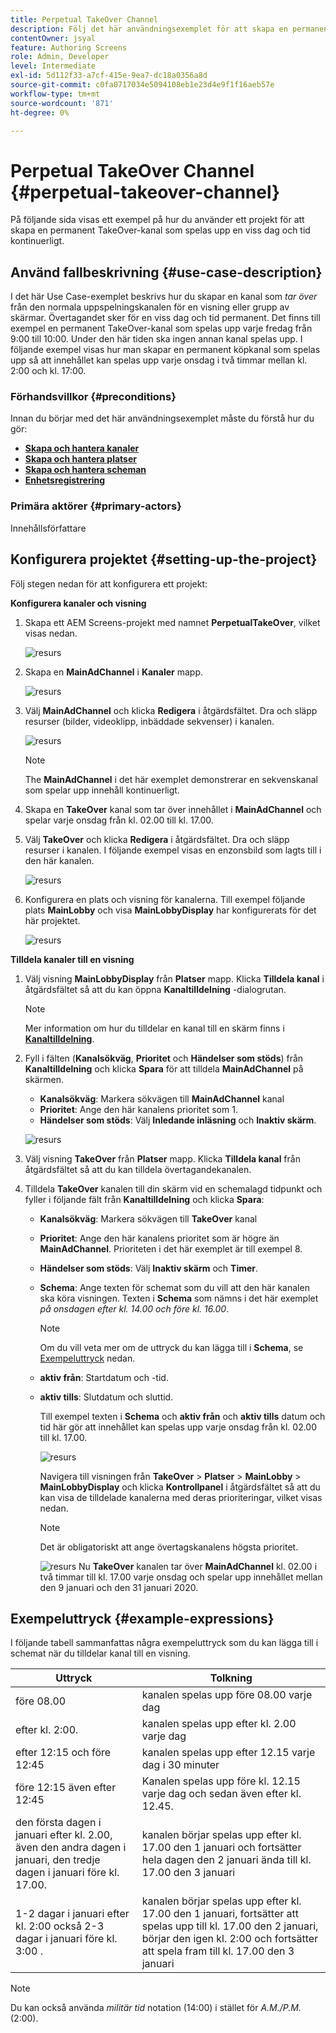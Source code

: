 ```yaml
---
title: Perpetual TakeOver Channel
description: Följ det här användningsexemplet för att skapa en permanent TakeOver-kanal.
contentOwner: jsyal
feature: Authoring Screens
role: Admin, Developer
level: Intermediate
exl-id: 5d112f33-a7cf-415e-9ea7-dc18a0356a8d
source-git-commit: c0fa0717034e5094108eb1e23d4e9f1f16aeb57e
workflow-type: tm+mt
source-wordcount: '871'
ht-degree: 0%

---
```


# Perpetual TakeOver Channel {#perpetual-takeover-channel}

På följande sida visas ett exempel på hur du använder ett projekt för att skapa en permanent TakeOver-kanal som spelas upp en viss dag och tid kontinuerligt.

## Använd fallbeskrivning {#use-case-description}

I det här Use Case-exemplet beskrivs hur du skapar en kanal som *tar över* från den normala uppspelningskanalen för en visning eller grupp av skärmar. Övertagandet sker för en viss dag och tid permanent.
Det finns till exempel en permanent TakeOver-kanal som spelas upp varje fredag från 9:00 till 10:00. Under den här tiden ska ingen annan kanal spelas upp. I följande exempel visas hur man skapar en permanent köpkanal som spelas upp så att innehållet kan spelas upp varje onsdag i två timmar mellan kl. 2:00 och kl. 17:00.

### Förhandsvillkor {#preconditions}

Innan du börjar med det här användningsexemplet måste du förstå hur du gör:

* **[Skapa och hantera kanaler](managing-channels.md)**
* **[Skapa och hantera platser](managing-locations.md)**
* **[Skapa och hantera scheman](managing-schedules.md)**
* **[Enhetsregistrering](device-registration.md)**

### Primära aktörer {#primary-actors}

Innehållsförfattare

## Konfigurera projektet {#setting-up-the-project}

Följ stegen nedan för att konfigurera ett projekt:

**Konfigurera kanaler och visning**

1. Skapa ett AEM Screens-projekt med namnet **PerpetualTakeOver**, vilket visas nedan.

   ![resurs](assets/p_usecase1.png)

1. Skapa en **MainAdChannel** i **Kanaler** mapp.

   ![resurs](assets/p_usecase2.png)

1. Välj **MainAdChannel** och klicka **Redigera** i åtgärdsfältet. Dra och släpp resurser (bilder, videoklipp, inbäddade sekvenser) i kanalen.

   ![resurs](assets/p_usecase3.png)


   >[!NOTE]
   >The **MainAdChannel** i det här exemplet demonstrerar en sekvenskanal som spelar upp innehåll kontinuerligt.

1. Skapa en **TakeOver** kanal som tar över innehållet i **MainAdChannel** och spelar varje onsdag från kl. 02.00 till kl. 17.00.

1. Välj **TakeOver** och klicka **Redigera** i åtgärdsfältet. Dra och släpp resurser i kanalen. I följande exempel visas en enzonsbild som lagts till i den här kanalen.

   ![resurs](assets/p_usecase4.png)

1. Konfigurera en plats och visning för kanalerna. Till exempel följande plats **MainLobby** och visa **MainLobbyDisplay** har konfigurerats för det här projektet.

   ![resurs](assets/p_usecase5.png)

**Tilldela kanaler till en visning**

1. Välj visning **MainLobbyDisplay** från **Platser** mapp. Klicka **Tilldela kanal** i åtgärdsfältet så att du kan öppna **Kanaltilldelning** -dialogrutan.

   >[!NOTE]
   >Mer information om hur du tilldelar en kanal till en skärm finns i **[Kanaltilldelning](channel-assignment.md)**.

1. Fyll i fälten (**Kanalsökväg**, **Prioritet** och **Händelser som stöds**) från **Kanaltilldelning** och klicka **Spara** för att tilldela **MainAdChannel** på skärmen.

   * **Kanalsökväg**: Markera sökvägen till **MainAdChannel** kanal
   * **Prioritet**: Ange den här kanalens prioritet som 1.
   * **Händelser som stöds**: Välj **Inledande inläsning** och **Inaktiv skärm**.

   ![resurs](assets/p_usecase6.png)

1. Välj visning **TakeOver** från **Platser** mapp. Klicka **Tilldela kanal** från åtgärdsfältet så att du kan tilldela övertagandekanalen.

1. Tilldela **TakeOver** kanalen till din skärm vid en schemalagd tidpunkt och fyller i följande fält från **Kanaltilldelning** och klicka **Spara**:

   * **Kanalsökväg**: Markera sökvägen till **TakeOver** kanal
   * **Prioritet**: Ange den här kanalens prioritet som är högre än **MainAdChannel**. Prioriteten i det här exemplet är till exempel 8.
   * **Händelser som stöds**: Välj **Inaktiv skärm** och **Timer**.
   * **Schema**: Ange texten för schemat som du vill att den här kanalen ska köra visningen. Texten i **Schema** som nämns i det här exemplet *på onsdagen efter kl. 14.00 och före kl. 16.00*.

     >[!NOTE]
     >Om du vill veta mer om de uttryck du kan lägga till i **Schema**, se [Exempeluttryck](#example-expressions) nedan.
   * **aktiv från**: Startdatum och -tid.
   * **aktiv tills**: Slutdatum och sluttid.

     Till exempel texten i **Schema** och **aktiv från** och **aktiv tills** datum och tid här gör att innehållet kan spelas upp varje onsdag från kl. 02.00 till kl. 17.00.


     ![resurs](assets/p_usecase7.png)

     Navigera till visningen från **TakeOver** > **Platser** > **MainLobby** > **MainLobbyDisplay** och klicka **Kontrollpanel** i åtgärdsfältet så att du kan visa de tilldelade kanalerna med deras prioriteringar, vilket visas nedan.

     >[!NOTE]
     >Det är obligatoriskt att ange övertagskanalens högsta prioritet.

     ![resurs](assets/p_usecase8.png)
Nu **TakeOver** kanalen tar över **MainAdChannel** kl. 02.00 i två timmar till kl. 17.00 varje onsdag och spelar upp innehållet mellan den 9 januari och den 31 januari 2020.

## Exempeluttryck {#example-expressions}

I följande tabell sammanfattas några exempeluttryck som du kan lägga till i schemat när du tilldelar kanal till en visning.

| **Uttryck** | **Tolkning** |
|---|---|
| före 08.00 | kanalen spelas upp före 08.00 varje dag |
| efter kl. 2:00. | kanalen spelas upp efter kl. 2.00 varje dag |
| efter 12:15 och före 12:45 | kanalen spelas upp efter 12.15 varje dag i 30 minuter |
| före 12:15 även efter 12:45 | Kanalen spelas upp före kl. 12.15 varje dag och sedan även efter kl. 12.45. |
| den första dagen i januari efter kl. 2.00, även den andra dagen i januari, den tredje dagen i januari före kl. 17.00. | kanalen börjar spelas upp efter kl. 17.00 den 1 januari och fortsätter hela dagen den 2 januari ända till kl. 17.00 den 3 januari |
| 1-2 dagar i januari efter kl. 2:00 också 2-3 dagar i januari före kl. 3:00 . | kanalen börjar spelas upp efter kl. 17.00 den 1 januari, fortsätter att spelas upp till kl. 17.00 den 2 januari, börjar den igen kl. 2:00 och fortsätter att spela fram till kl. 17.00 den 3 januari |

>[!NOTE]
>
>Du kan också använda _militär tid_ notation (14:00) i stället för *A.M./P.M.* (2:00).
